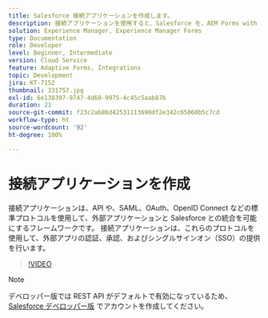 ```yaml
---
title: Salesforce 接続アプリケーションを作成します。
description: 接続アプリケーションを使用すると、Salesforce を、AEM Forms with Salesforce などのサードパーティアプリケーションと統合できます。
solution: Experience Manager, Experience Manager Forms
type: Documentation
role: Developer
level: Beginner, Intermediate
version: Cloud Service
feature: Adaptive Forms, Integrations
topic: Development
jira: KT-7152
thumbnail: 331757.jpg
exl-id: 6e130397-9747-4d60-9975-4c45c5aab87b
duration: 21
source-git-commit: f23c2ab86d42531113690df2e342c65060b5c7cd
workflow-type: ht
source-wordcount: '92'
ht-degree: 100%

---
```


# 接続アプリケーションを作成

接続アプリケーションは、API や、SAML、OAuth、OpenID Connect などの標準プロトコルを使用して、外部アプリケーションと Salesforce との統合を可能にするフレームワークです。 接続アプリケーションは、これらのプロトコルを使用して、外部アプリの認証、承認、およびシングルサインオン（SSO）の提供を行います。

>[!VIDEO](https://video.tv.adobe.com/v/331757?quality=12&learn=on)

>[!NOTE]
>デベロッパー版では REST API がデフォルトで有効になっているため、[Salesforce デベロッパー版](https://developer.salesforce.com/signup) でアカウントを作成してください。
